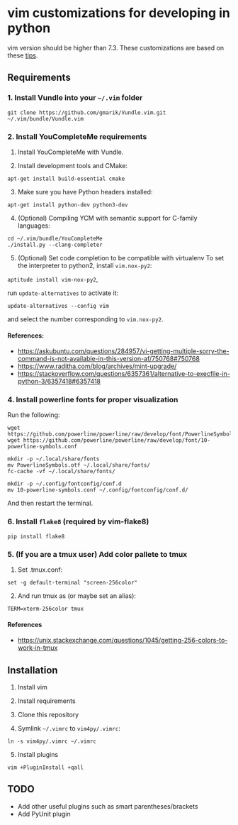 # vim customizations for developing in python

vim version should be higher than 7.3. These customizations are based on these [tips](https://realpython.com/vim-and-python-a-match-made-in-heaven/).

## Requirements

### 1. Install Vundle into your `~/.vim` folder
`git clone https://github.com/gmarik/Vundle.vim.git ~/.vim/bundle/Vundle.vim`

### 2. Install YouCompleteMe requirements
1. Install YouCompleteMe with Vundle.

2. Install development tools and CMake:

`apt-get install build-essential cmake`

3. Make sure you have Python headers installed:

`apt-get install python-dev python3-dev`

4. (Optional) Compiling YCM with semantic support for C-family languages:

```
cd ~/.vim/bundle/YouCompleteMe
./install.py --clang-completer
```

5. (Optional) Set code completion to be compatible with virtualenv
To set the interpreter to python2, install `vim.nox-py2`:

`aptitude install vim-nox-py2`,

run `update-alternatives` to activate it:

`update-alternatives --config vim`

and select the number corresponding to `vim.nox-py2`.

#### References:
- https://askubuntu.com/questions/284957/vi-getting-multiple-sorry-the-command-is-not-available-in-this-version-af/750768#750768
- https://www.raditha.com/blog/archives/mint-upgrade/
- https://stackoverflow.com/questions/6357361/alternative-to-execfile-in-python-3/6357418#6357418

### 4. Install powerline fonts for proper visualization
Run the following:
```
wget https://github.com/powerline/powerline/raw/develop/font/PowerlineSymbols.otf
wget https://github.com/powerline/powerline/raw/develop/font/10-powerline-symbols.conf

mkdir -p ~/.local/share/fonts
mv PowerlineSymbols.otf ~/.local/share/fonts/
fc-cache -vf ~/.local/share/fonts/

mkdir -p ~/.config/fontconfig/conf.d
mv 10-powerline-symbols.conf ~/.config/fontconfig/conf.d/
```
And then restart the terminal.

### 6. Install `flake8` (required by vim-flake8)

```
pip install flake8
```

### 5. (If you are a tmux user) Add color pallete to tmux
1. Set .tmux.conf:

`set -g default-terminal "screen-256color"`

2. And run tmux as (or maybe set an alias):

`TERM=xterm-256color tmux`

#### References
- https://unix.stackexchange.com/questions/1045/getting-256-colors-to-work-in-tmux

## Installation
1. Install vim

2. Install requirements

3. Clone this repository

4. Symlink `~/.vimrc` to `vim4py/.vimrc`:

```
ln -s vim4py/.vimrc ~/.vimrc
```

5. Install plugins

```
vim +PluginInstall +qall
```

## TODO
- Add other useful plugins such as smart parentheses/brackets
- Add PyUnit plugin

